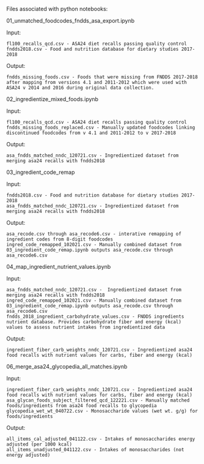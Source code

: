 Files associated with python notebooks:

01_unmatched_foodcodes_fndds_asa_export.ipynb

  Input:
	
    fl100_recalls_qcd.csv - ASA24 diet recalls passing quality control
    fndds2018.csv - Food and nutrition database for dietary studies 2017-2018
		
  Output:
	
    fndds_missing_foods.csv - Foods that were missing from FNDDS 2017-2018 after mapping from versions 4.1 and 2011-2012 which were used with ASA24 v 2014 and 2016 during original data collection.

02_ingredientize_mixed_foods.ipynb

  Input:
	
    fl100_recalls_qcd.csv - ASA24 diet recalls passing quality control
    fndds_missing_foods_replaced.csv - Manually updated foodcodes linking discontinued foodcodes from v 4.1 and 2011-2012 to v 2017-2018
		
  Output:
	
    asa_fndds_matched_nndc_120721.csv - Ingredientized dataset from merging asa24 recalls with fndds2018
  
03_ingredient_code_remap

  Input:
	
    fndds2018.csv - Food and nutrition database for dietary studies 2017-2018
    asa_fndds_matched_nndc_120721.csv - Ingredientized dataset from merging asa24 recalls with fndds2018
  Output:
	
    asa_recode.csv through asa_recode6.csv - interative remapping of ingredient codes from 8-digit foodcodes
    ingred_code_remapped_102021.csv - Manually combined dataset from 03_ingredient_code_remap.ipynb outputs asa_recode.csv through asa_recode6.csv
    
04_map_ingredient_nutrient_values.ipynb

  Input:
	
    asa_fndds_matched_nndc_120721.csv -  Ingredientized dataset from merging asa24 recalls with fndds2018
    ingred_code_remapped_102021.csv - Manually combined dataset from 03_ingredient_code_remap.ipynb outputs asa_recode.csv through asa_recode6.csv
    fndds_2018_ingredient_carbohydrate_values.csv - FNDDS ingredients nutrient database. Provides carbohydrate fiber and energy (kcal) values to assess nutrient intakes from ingredientized data
		
  Output:
	
    ingredient_fiber_carb_weights_nndc_120721.csv - Ingredientized asa24 food recalls with nutrient values for carbs, fiber and energy (kcal)
    
06_merge_asa24_glycopedia_all_matches.ipynb

  Input:
	
    ingredient_fiber_carb_weights_nndc_120721.csv - Ingredientized asa24 food recalls with nutrient values for carbs, fiber and energy (kcal)
    asa_glycan_foods_subject_filtered_qcd_122221.csv - Manually matched foods/ingredients from asa24 food recalls to glycopedia
    glycopedia_wet_wt_040722.csv - Monosaccharide values (wet wt. g/g) for foods/ingredients
		
  Output:
	
    all_items_cal_adjusted_041122.csv - Intakes of monosaccharides energy adjusted (per 1000 kcal)
    all_items_unadjusted_041122.csv - Intakes of monosaccharides (not energy adjusted)
    
